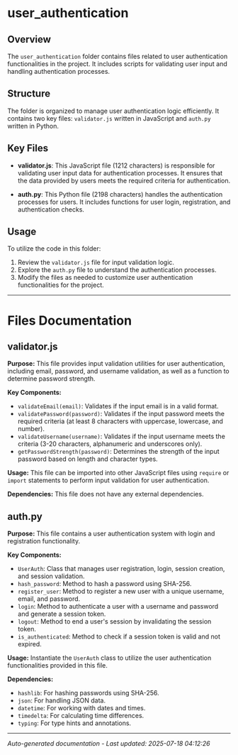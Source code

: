 # user_authentication

## Overview
The `user_authentication` folder contains files related to user authentication functionalities in the project. It includes scripts for validating user input and handling authentication processes.

## Structure
The folder is organized to manage user authentication logic efficiently. It contains two key files: `validator.js` written in JavaScript and `auth.py` written in Python.

## Key Files
- **validator.js**: This JavaScript file (1212 characters) is responsible for validating user input data for authentication processes. It ensures that the data provided by users meets the required criteria for authentication.
  
- **auth.py**: This Python file (2198 characters) handles the authentication processes for users. It includes functions for user login, registration, and authentication checks.

## Usage
To utilize the code in this folder:
1. Review the `validator.js` file for input validation logic.
2. Explore the `auth.py` file to understand the authentication processes.
3. Modify the files as needed to customize user authentication functionalities for the project.

---

# Files Documentation

## validator.js

**Purpose:** This file provides input validation utilities for user authentication, including email, password, and username validation, as well as a function to determine password strength.

**Key Components:**
- `validateEmail(email)`: Validates if the input email is in a valid format.
- `validatePassword(password)`: Validates if the input password meets the required criteria (at least 8 characters with uppercase, lowercase, and number).
- `validateUsername(username)`: Validates if the input username meets the criteria (3-20 characters, alphanumeric and underscores only).
- `getPasswordStrength(password)`: Determines the strength of the input password based on length and character types.

**Usage:** This file can be imported into other JavaScript files using `require` or `import` statements to perform input validation for user authentication.

**Dependencies:** This file does not have any external dependencies.

## auth.py

**Purpose:** This file contains a user authentication system with login and registration functionality.

**Key Components:**
- `UserAuth`: Class that manages user registration, login, session creation, and session validation.
- `hash_password`: Method to hash a password using SHA-256.
- `register_user`: Method to register a new user with a unique username, email, and password.
- `login`: Method to authenticate a user with a username and password and generate a session token.
- `logout`: Method to end a user's session by invalidating the session token.
- `is_authenticated`: Method to check if a session token is valid and not expired.

**Usage:** Instantiate the `UserAuth` class to utilize the user authentication functionalities provided in this file.

**Dependencies:**
- `hashlib`: For hashing passwords using SHA-256.
- `json`: For handling JSON data.
- `datetime`: For working with dates and times.
- `timedelta`: For calculating time differences.
- `typing`: For type hints and annotations.

---
*Auto-generated documentation - Last updated: 2025-07-18 04:12:26*
